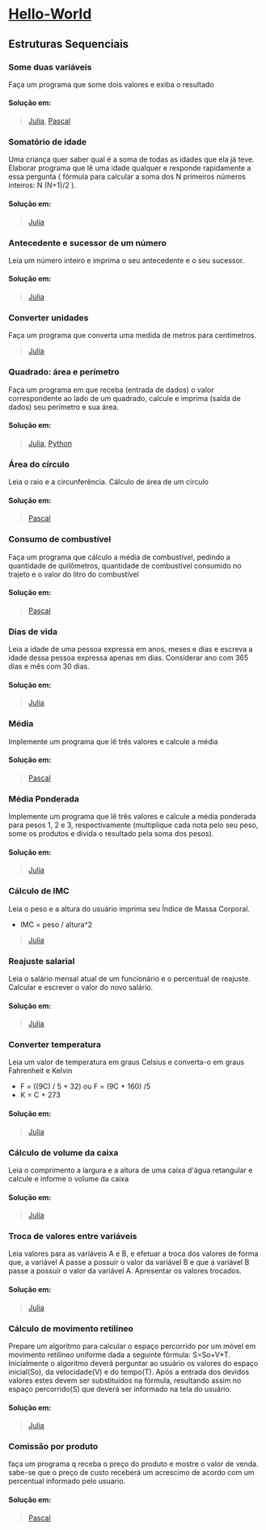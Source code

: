 # [Hello-World](https://github.com/sswellington/hello-world/tree/master/)

## Estruturas Sequenciais

###  Some duas variáveis 
Faça um programa que some dois valores e exiba o resultado
#### Solução em:
> [Julia](https://github.com/sswellington/hello-world/tree/master/src/sequential-structures/julia/soma.jl),
 [Pascal](https://github.com/sswellington/hello-world/tree/master/src/sequential-structures/pascal/soma.pas)

### Somatório de idade
Uma criança quer saber qual é a soma de todas as idades que ela já teve. Elaborar programa que lê
uma idade qualquer e responde rapidamente a essa pergunta ( fórmula para calcular a soma dos N primeiros números inteiros: N (N+1)/2 ).
#### Solução em:
> [Julia](https://github.com/sswellington/hello-world/tree/master/src/sequential-structures/julia/somatorio-idade.jl)

### Antecedente e sucessor de um número
Leia um número inteiro e imprima o seu antecedente e o seu sucessor.
#### Solução em:
> [Julia](https://github.com/sswellington/hello-world/tree/master/src/sequential-structures/julia/num-ant-suc.jl)

###  Converter unidades
Faça um programa que converta uma medida de metros para centímetros. 
> [Julia](https://github.com/sswellington/hello-world/tree/master/src/sequential-structures/julia/metroToCm.jl)

### Quadrado: área e perímetro
Faça um programa em que receba (entrada de dados) o valor correspondente ao lado de um quadrado, calcule e imprima (saída de dados) seu perímetro e sua área.
#### Solução em:
> [Julia](https://github.com/sswellington/hello-world/tree/master/src/sequential-structures/julia/quadrado.jl),
> [Python](https://github.com/sswellington/hello-world/tree/master/src/sequential-structures/python/quadrado.pas)

### Área do círculo
Leia o raio e a circunferência. Cálculo de área de um círculo
#### Solução em:
> [Pascal](https://github.com/sswellington/hello-world/tree/master/src/sequential-structures/pascal/area-circulo.pas)

### Consumo de combustível 
Faça um programa que cálculo a média de combustível, pedindo a quantidade de quilômetros, quantidade de combustível consumido no trajeto e o valor do litro do combustível
#### Solução em:
> [Pascal](https://github.com/sswellington/hello-world/tree/master/src/sequential-structures/pascal/consumo-combustivel.pas)

### Dias de vida
Leia a idade de uma pessoa expressa em anos, meses e dias e escreva a idade dessa pessoa expressa apenas em dias.
Considerar ano com 365 dias e mês com 30 dias.
#### Solução em:
> [Julia](https://github.com/sswellington/hello-world/tree/master/src/sequential-structures/julia/dias-vida.jl)

### Média 
Implemente um programa que lê três valores e calcule a média
#### Solução em:
> [Pascal](https://github.com/sswellington/hello-world/tree/master/src/sequential-structures/pascal/media.pas)

### Média Ponderada
Implemente um programa que lê três valores e calcule a média ponderada para pesos 1, 2 e 3, respectivamente (multiplique cada nota pelo seu peso, some os produtos e divida o resultado pela soma dos pesos).
#### Solução em:
> [Julia](https://github.com/sswellington/hello-world/tree/master/src/sequential-structures/julia/media-ponderada.jl)

### Cálculo de IMC 
Leia o peso e a altura do usuário imprima seu Índice de Massa Corporal. 
* IMC = peso / altura^2
> [Julia](https://github.com/sswellington/hello-world/tree/master/src/sequential-structures/julia/calc-imc.jl)

### Reajuste salarial
Leia o salário mensal atual de um funcionário e o percentual de reajuste. 
Calcular e escrever o valor do novo salário.
#### Solução em:
> [Julia](https://github.com/sswellington/hello-world/tree/master/src/sequential-structures/julia/reajuste-salarial.jl)

### Converter temperatura
Leia um valor de temperatura em graus Celsius e converta-o em graus Fahrenheit e Kelvin
* F = ((9C) / 5 + 32) ou F = (9C + 160) /5
* K = C + 273 
#### Solução em:
> [Julia](https://github.com/sswellington/hello-world/tree/master/src/sequential-structures/julia/temperatura.jl)

### Cálculo de volume da caixa
Leia o comprimento a largura e a altura de uma caixa d'água retangular e calcule e informe o volume da caixa
#### Solução em:
> [Julia](https://github.com/sswellington/hello-world/tree/master/src/sequential-structures/julia/caixa-volume.jl)

### Troca de valores entre variáveis
 Leia valores para as variáveis A e B, e efetuar a troca dos valores de forma que, a variável A passe a possuir o valor da variável B e que a variável B passe a possuir o valor da variável A.  Apresentar os valores trocados.
 #### Solução em:
 > [Julia](https://github.com/sswellington/hello-world/tree/master/src/sequential-structures/julia/troca.jl)  

### Cálculo de movimento retilíneo 
Prepare um algoritmo para calcular o espaço percorrido por um móvel em movimento retilíneo uniforme dada a seguinte fórmula: S=So+V*T. 
Inicialmente o algoritmo deverá perguntar ao usuário os valores do espaço inicial(So), da velocidade(V) e do tempo(T). 
Após a entrada dos devidos valores estes devem ser substituídos na fórmula, resultando assim no espaço percorrido(S) que deverá ser informado na tela do usuário.  
#### Solução em:
 > [Julia](https://github.com/sswellington/hello-world/tree/master/src/sequential-structures/julia/mru.jl)  

 ### Comissão por produto
faça um programa q receba o preço do produto e mostre o valor de venda. 
sabe-se que o preço de custo receberá um acrescimo de acordo com um percentual informado pelo usuario.
#### Solução em:
> [Pascal](https://github.com/sswellington/hello-world/tree/master/src/sequential-structures/pascal/comissao-produto.pas)